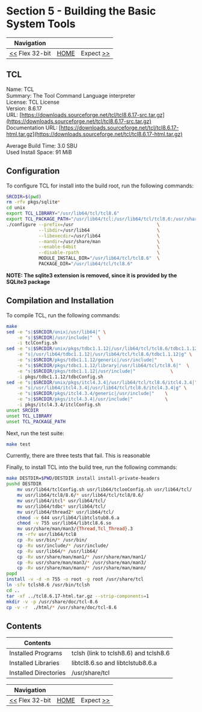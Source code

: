 # Section 5 - Building the Basic System Tools

| Navigation |||
| --- | --- | ---: |
| [<<](./Flex32bit.md) Flex 32-bit | [HOME](../README.md) | Expect [>>](./Expect.md) |

## TCL

Name: TCL<br />
Summary: The Tool Command Language interpreter<br />
License: TCL License<br />
Version: 8.6.17<br />
URL: [https://downloads.sourceforge.net/tcl/tcl8.6.17-src.tar.gz](https://downloads.sourceforge.net/tcl/tcl8.6.17-src.tar.gz)<br />
Documentation URL: [https://downloads.sourceforge.net/tcl/tcl8.6.17-html.tar.gz](https://downloads.sourceforge.net/tcl/tcl8.6.17-html.tar.gz)<br />

Average Build Time: 3.0 SBU<br />
Used Install Space: 91 MiB<br />

## Configuration

To configure TCL for install into the build root, run the following commands:

```bash
SRCDIR=$(pwd)
rm -rfv pkgs/sqlite*
cd unix
export TCL_LIBRARY="/usr/lib64/tcl/tcl8.6"
export TCL_PACKAGE_PATH="/usr/lib64/tcl:/usr/lib64/tcl/tcl8.6:/usr/share/tcl"
./configure --prefix=/usr                               \
            --libdir=/usr/lib64                         \
            --libexecdir=/usr/lib64                     \
            --mandir=/usr/share/man                     \
            --enable-64bit                              \
            --disable-rpath                             \
            MODULE_INSTALL_DIR="/usr/lib64/tcl/tcl8.6"  \
            PACKAGE_DIR="/usr/lib64/tcl/tcl8.6"
```

**NOTE: The sqlite3 extension is removed, since it is provided by the SQLite3 package**

## Compilation and Installation

To compile TCL, run the following commands:

```bash
make
sed -e "s|$SRCDIR/unix|/usr/lib64|" \
    -e "s|$SRCDIR|/usr/include|"  \
    -i tclConfig.sh
sed -e "s|$SRCDIR/unix/pkgs/tdbc1.1.12|/usr/lib64/tcl/tcl8.6/tdbc1.1.12|" \
    -e "s|/usr/lib64/tdbc1.1.12|/usr/lib64/tcl/tcl8.6/tdbc1.1.12|g" \
    -e "s|$SRCDIR/pkgs/tdbc1.1.12/generic|/usr/include|"     \
    -e "s|$SRCDIR/pkgs/tdbc1.1.12/library|/usr/lib64/tcl/tcl8.6|"  \
    -e "s|$SRCDIR/pkgs/tdbc1.1.12|/usr/include|"             \
    -i pkgs/tdbc1.1.12/tdbcConfig.sh
sed -e "s|$SRCDIR/unix/pkgs/itcl4.3.4|/usr/lib64/tcl/tcl8.6/itcl4.3.4|" \
    -e "s|/usr/lib64/itcl4.3.4|/usr/lib64/tcl/tcl8.6/itcl4.3.4|g" \
    -e "s|$SRCDIR/pkgs/itcl4.3.4/generic|/usr/include|"    \
    -e "s|$SRCDIR/pkgs/itcl4.3.4|/usr/include|"            \
    -i pkgs/itcl4.3.4/itclConfig.sh
unset SRCDIR
unset TCL_LIBRARY
unset TCL_PACKAGE_PATH
```

Next, run the test suite:

```bash
make test
```

Currently, there are three tests that fail. This is reasonable

Finally, to install TCL into the build tree, run the following commands:

```bash
make DESTDIR=$PWD/DESTDIR install install-private-headers
pushd DESTDIR
    mv usr/lib64/tclConfig.sh usr/lib64/tclooConfig.sh usr/lib64/tcl/
    mv usr/lib64/tcl8/8.6/* usr/lib64/tcl/tcl8/8.6/
    mv usr/lib64/itcl* usr/lib64/tcl/
    mv usr/lib64/tdbc* usr/lib64/tcl/
    mv usr/lib64/thread2* usr/lib64/tcl/
    chmod -v 644 usr/lib64/libtclstub8.6.a
    chmod -v 755 usr/lib64/libtcl8.6.so
    mv usr/share/man/man3/{Thread,Tcl_Thread}.3
    rm -rfv usr/lib64/tcl8
    cp -Rv usr/bin/* /usr/bin/
    cp -Rv usr/include/* /usr/include/
    cp -Rv usr/lib64/* /usr/lib64/
    cp -Rv usr/share/man/man1/* /usr/share/man/man1/
    cp -Rv usr/share/man/man3/* /usr/share/man/man3/
    cp -Rv usr/share/man/mann/* /usr/share/man/mann/
popd
install -v -d -m 755 -o root -g root /usr/share/tcl
ln -sfv tclsh8.6 /usr/bin/tclsh
cd ..
tar -xf ../tcl8.6.17-html.tar.gz --strip-components=1
mkdir -v -p /usr/share/doc/tcl-8.6
cp -v -r  ./html/* /usr/share/doc/tcl-8.6
```

## Contents

| Contents | |
| --- | --- |
| Installed Programs | tclsh (link to tclsh8.6) and tclsh8.6 |
| Installed Libraries | libtcl8.6.so and libtclstub8.6.a |
| Installed Directories | /usr/share/tcl |

| Navigation |||
| --- | --- | ---: |
| [<<](./Flex32bit.md) Flex 32-bit | [HOME](../README.md) | Expect [>>](./Expect.md) |
